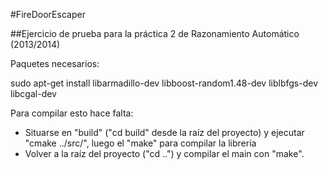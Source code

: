 #FireDoorEscaper

##Ejercicio de prueba para la práctica 2 de Razonamiento Automático (2013/2014)


Paquetes necesarios:

sudo apt-get install libarmadillo-dev libboost-random1.48-dev liblbfgs-dev libcgal-dev


Para compilar esto hace falta:

- Situarse en "build" ("cd build" desde la raíz del proyecto) y ejecutar "cmake ../src/", luego el "make" para compilar la librería
- Volver a la raíz del proyecto ("cd ..") y compilar el main con "make".
